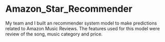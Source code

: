 # Amazon_Star_Recommender
My team and I built an recommender system  model  to  make  predictions  related  to  Amazon  Music  Reviews. The features used for this model were review of the song, music category and price. 
